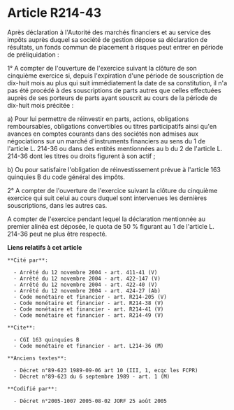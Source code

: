 # Article R214-43

Après déclaration à l'Autorité des marchés financiers et au service des impôts auprès duquel sa société de gestion dépose sa
déclaration de résultats, un fonds commun de placement à risques peut entrer en période de préliquidation :

1° A compter de l'ouverture de l'exercice suivant la clôture de son cinquième exercice si, depuis l'expiration d'une période
de souscription de dix-huit mois au plus qui suit immédiatement la date de sa constitution, il n'a pas été procédé à des
souscriptions de parts autres que celles effectuées auprès de ses porteurs de parts ayant souscrit au cours de la période de
dix-huit mois précitée :

a) Pour lui permettre de réinvestir en parts, actions, obligations remboursables, obligations convertibles ou titres
participatifs ainsi qu'en avances en comptes courants dans des sociétés non admises aux négociations sur un marché
d'instruments financiers au sens du 1 de l'article L. 214-36 ou dans des entités mentionnées au b du 2 de l'article L. 214-36
dont les titres ou droits figurent à son actif ;

b) Ou pour satisfaire l'obligation de réinvestissement prévue à l'article 163 quinquies B du code général des impôts.

2° A compter de l'ouverture de l'exercice suivant la clôture du cinquième exercice qui suit celui au cours duquel sont
intervenues les dernières souscriptions, dans les autres cas.

A compter de l'exercice pendant lequel la déclaration mentionnée au premier alinéa est déposée, le quota de 50 % figurant au
1 de l'article L. 214-36 peut ne plus être respecté.

**Liens relatifs à cet article**

	**Cité par**:

	  - Arrêté du 12 novembre 2004 - art. 411-41 (V)
	  - Arrêté du 12 novembre 2004 - art. 422-147 (V)
	  - Arrêté du 12 novembre 2004 - art. 422-40 (V)
	  - Arrêté du 12 novembre 2004 - art. 424-27 (Ab)
	  - Code monétaire et financier - art. R214-205 (V)
	  - Code monétaire et financier - art. R214-38 (V)
	  - Code monétaire et financier - art. R214-41 (V)
	  - Code monétaire et financier - art. R214-49 (V)

	**Cite**:

	  - CGI 163 quinquies B
	  - Code monétaire et financier - art. L214-36 (M)

	**Anciens textes**:

	  - Décret n°89-623 1989-09-06 art 10 (III, 1, ecqc les FCPR)
	  - Décret n°89-623 du 6 septembre 1989 - art. 1 (M)

	**Codifié par**:

	  - Décret n°2005-1007 2005-08-02 JORF 25 août 2005
